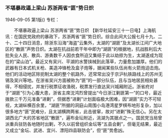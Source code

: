 ### 不堪暴政逼上梁山  苏浙两省“匪”势日炽

1946-09-05
第1版()
专栏：

　　不堪暴政逼上梁山
    苏浙两省“匪”势日炽
    【新华社延安三十一日电】上海航讯：在国民党政府的暴政下，苏浙两省“匪”势日炽。综合此间大公报七月十九、二十、二十四日消息，除浙东沿海“海盗”云集外，太湖的“湖匪”及太湖长江间广大地区的“散匪”声势日炽。太湖在抗战前若干年中即为“湖匪”的根据地，抗战胜利后大批失业人民、散兵、游勇数千人因衣食所迫又集结于此以劫掠为生，太湖遂成为现在的“梁山泊”。最近又有吴兴、平湖的水警挟械到此落草，力量愈加雄厚。他们的武器有日本式机关枪、美造冲锋枪及盒子炮等，据闻某些队伍尚有火箭炮迫击炮。他们的活动地区除扼制太湖的整个航路外，还常常出没于京沪杭铁路线上的苏州无锡及吴兴等地。在浙省吴兴方面被称为“匪”的一部分队伍，且与当地居民相处甚得，不相侵扰，并发行税票征收渔税，税票发行直达吴兴城厢附近。浙省府对于“湖匪”引为心腹大患，浙省主席沈鸿烈曾提出“今日浙江剿匪第一”的口号，最近拨款三千万元准备“进剿”，但据悉“进剿”计划面临极大困难，因“湖匪”实力不可轻视，太湖纵横百余里，“湖匪”所据的洞庭山周围小岛港湾星罗棋布地形复杂，加以很多地方“匪”民难分，且太湖横跨两省，此击彼窜，故对“进剿”殊无信心。另在太湖西北广大的苏省地区“散匪”，遍布金坛附近，洮湖为其据点之一。国民党当局曾派重兵驻防各地随时出剿，不久以前曾组织金坛等“五县会剿”，但毫无结果，最近又成立“金坛、武进、宜兴、漂阳四县联防会”，但“匪”势愈凶。
